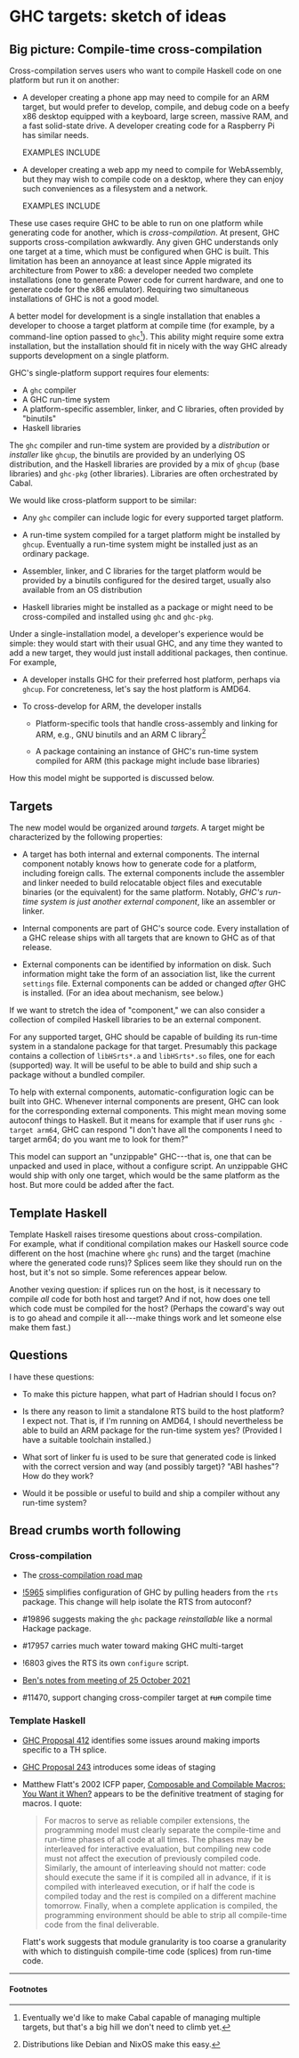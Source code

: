 # GHC targets: sketch of ideas

## Big picture: Compile-time cross-compilation

Cross-compilation serves users who want to compile Haskell code on one
platform but run it on another:

  - A developer creating a phone app  may need to compile for an ARM
    target, but would prefer to develop, compile, and debug code on a
    beefy x86 desktop equipped with a keyboard, large screen,
    massive RAM, and a fast solid-state drive.  A developer creating
    code for a Raspberry Pi has similar needs.

    EXAMPLES INCLUDE

  - A developer creating a web app my need to compile for WebAssembly,
    but they may wish to compile code on a desktop, where they can
    enjoy such conveniences as a filesystem and a network.

    EXAMPLES INCLUDE

These use cases require GHC to be able to run on one platform while
generating code for another, which is *cross-compilation*.
At present, GHC supports cross-compilation awkwardly.  Any given GHC
understands only one target at a time, which must be configured when
GHC is built.  This limitation has been an annoyance at least since
Apple migrated its architecture from Power to x86: a developer needed
two complete installations (one to generate Power code for current
hardware, and one to generate code for the x86 emulator).  Requiring
two simultaneous installations of GHC is not a good model.

A better model for development is a single installation that enables a
developer to choose a target platform at compile time (for example, by
a command-line option passed to `ghc`[^cabal]).   This ability might
require some extra installation, but the installation should fit in
nicely with the way GHC already supports development on a single
platform.

[^cabal]: Eventually we'd like to make Cabal capable of managing
multiple targets, but that's a big hill we don't need to climb yet.


GHC's single-platform support requires four elements:

  - A `ghc` compiler
  - A GHC run-time system
  - A platform-specific assembler, linker, and C libraries, often
    provided by "binutils"
  - Haskell libraries

The `ghc` compiler and run-time system are provided by a
*distribution* or *installer* like `ghcup`, the binutils are provided
by an underlying OS distribution, and the Haskell libraries are
provided by a mix of `ghcup` (base libraries) and `ghc-pkg` (other
libraries).  Libraries are often orchestrated by Cabal.

We would like cross-platform support to be similar:

  - Any `ghc` compiler can include logic for every supported target
    platform. 

  - A run-time system compiled for a target platform might be
    installed by `ghcup`.  Eventually a run-time system might be
    installed just as an ordinary package.

  - Assembler, linker, and C libraries for the target platform would
    be provided by a binutils configured for the desired target,
    usually also available from an OS distribution

  - Haskell libraries might be installed as a package or might need to
    be cross-compiled and installed using `ghc` and `ghc-pkg`.

Under a single-installation model, a developer's experience would be
simple: they would start with their usual GHC, and any time they
wanted to add a new target, they would just install additional
packages, then continue.  For example,

  - A developer installs GHC for their preferred host platform,
    perhaps via `ghcup`.  For concreteness, let's say the host
    platform is AMD64.

  - To cross-develop for ARM, the developer installs

      * Platform-specific tools that handle cross-assembly and linking
        for ARM, e.g., GNU binutils and an ARM C library[^cross-toolchain]

      * A package containing an instance of GHC's run-time system
        compiled for ARM (this package might include base libraries)

How this model might be supported is discussed below.

[^cross-toolchain]: Distributions like Debian and NixOS make this easy.



## Targets

The new model would be organized around *targets*.  A target might be
characterized by the following properties:

  - A target has both internal and external components.
    The internal component notably knows how to generate code for a
    platform, including foreign calls.
    The external components include the assembler and linker needed to
    build relocatable object files and executable binaries (or the
    equivalent) for the same platform.
    Notably, *GHC's run-time system is just another external
    component*, like an assembler or linker.

  - Internal components are part of GHC's source code.  Every
    installation of a GHC release ships with all targets that are
    known to GHC as of that release.

  - External components can be identified by information on disk.
    Such information might take the form of an association list, like
    the current `settings` file.  External components can be added or
    changed *after* GHC is installed.  (For an idea about mechanism,
    see below.)

If we want to stretch the idea of "component," we can also consider a
collection of compiled Haskell libraries to be an external component.

For any supported target, GHC should be capable of building its
run-time system in a standalone package for that target.  Presumably
this package contains a collection of `libHSrts*.a` and `libHSrts*.so`
files, one for each (supported) way.  It will be useful to be able to
build and ship such a package without a bundled compiler.

To help with external components, automatic-configuration logic can be
built into GHC.  Whenever internal components are present, GHC can
look for the corresponding external components.  This might mean
moving some autoconf things to Haskell.  But it means for example that
if user runs `ghc -target arm64`, GHC can respond "I don't have all
the components I need to target arm64; do you want me to look for
them?"

This model can support an "unzippable" GHC---that is, one that can
be unpacked and used in place, without a configure script.
An unzippable GHC would ship with only one target, which would be
the same platform as the host.  But more could be added after the fact.

## Template Haskell

Template Haskell raises tiresome questions about cross-compilation.
For example, what if conditional compilation makes our Haskell source
code different on the host (machine where `ghc` runs) and the target
(machine where the generated code runs)?   Splices seem like they
should run on the host, but it's not so simple.   Some references
appear below.

Another vexing question: if splices run on the host, is it necessary
to compile *all* code for both host and target?  And if not, how does
one tell which code must be compiled for the host?  (Perhaps the
coward's way out is to go ahead and compile it all---make things work
and let someone else make them fast.)

  

## Questions

I have these questions:

  - To make this picture happen, what part of Hadrian should I focus on?
    
  - Is there any reason to limit a standalone RTS build to the host
    platform?  I expect not.  That is, if I'm running on AMD64,
    I should nevertheless be able to build an ARM package for the
    run-time system yes?  (Provided I have a suitable toolchain installed.)

  - What sort of linker fu is used to be sure that generated code is
    linked with the correct version and way (and possibly target)?
    "ABI hashes"?  How do they work?

  - Would it be possible or useful to build and ship a compiler
    without any run-time system?


## Bread crumbs worth following

### Cross-compilation

  - The [cross-compilation road map](./roadmap)

  - [!5965](https://gitlab.haskell.org/ghc/ghc/-/merge_requests/5965)
    simplifies configuration of GHC by pulling headers from the `rts`
    package.  This change will help isolate the RTS from autoconf?

  - #19896 suggests making the `ghc` package *reinstallable* like a
    normal Hackage package.

  - #17957 carries much water toward making GHC multi-target

  - !6803 gives the RTS its own `configure` script.

  - [Ben's notes from meeting of 25 October 2021](https://edit.smart-cactus.org/5KTMmI22R3-_onn3oqhkZg#)

  - #11470, support changing cross-compiler target at ~~run~~ compile time

### Template Haskell

  - [GHC Proposal
    412](https://github.com/ghc-proposals/ghc-proposals/pull/412)
    identifies some issues around making imports specific to a TH splice.

  - [GHC Proposal
    243](https://github.com/ghc-proposals/ghc-proposals/pull/243)
    introduces some ideas of staging

  - Matthew Flatt's 2002 ICFP paper, [Composable and Compilable
    Macros: You Want it
    When?](https://www.cs.utah.edu/plt/publications/macromod.pdf)
    appears to be the definitive treatment of staging for macros.
    I quote:

    > For macros to serve as reliable compiler extensions, the
    > programming model must clearly separate the compile-time and
    > run-time phases of all code at all times. The phases may be
    > interleaved for interactive evaluation, but compiling new code
    > must not affect the execution of previously compiled
    > code. Similarly, the amount of interleaving should not matter:
    > code should execute the same if it is compiled all in advance,
    > if it is compiled with interleaved execution, or if half the
    > code is compiled today and the rest is compiled on a different
    > machine tomorrow. Finally, when a complete application is
    > compiled, the programming environment should be able to strip
    > all compile-time code from the final deliverable.

    Flatt's work suggests that module granularity is too coarse a
    granularity with which to distinguish compile-time code (splices)
    from run-time code.


----

#### Footnotes
